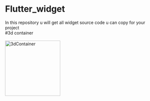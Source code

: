 # Flutter_widget
In this repository u will get all widget source code u can copy for your project<br> 
#3d container<br><br>
<img width="181" alt="3dContainer" src="https://github.com/Roshan-pcy/Flutter_widget/assets/170493047/9fe94f23-2021-403a-917a-2f718184ec3d">
